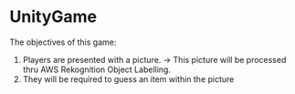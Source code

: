 # UnityGame

The objectives of this game:
1. Players are presented with a picture. -> This picture will be processed thru AWS Rekognition Object Labelling.
2. They will be required to guess an item within the picture
